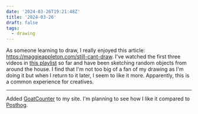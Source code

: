 ```yaml
---
date: '2024-03-26T19:21:48Z'
title: '2024-03-26'
draft: false
tags:
  - drawing
---
```


As someone learning to draw, I really enjoyed this article: <https://maggieappleton.com/still-cant-draw>.
I've watched the first three videos in [this playlist](https://www.youtube.com/playlist?list=PL1HIh25sbqZnkA1T09UtVHoyjYaMJuK0a) so far and have been sketching random objects from around the house.
I find that I'm not too big of a fan of my drawing as I'm doing it but when I return to it later, I seem to like it more.
Apparently, this is a common experience for creatives.

---

Added [GoatCounter](https://www.goatcounter.com/) to my site.
I'm planning to see how I like it compared to [Posthog](https://posthog.com/).
